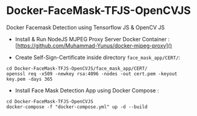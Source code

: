 # Docker-FaceMask-TFJS-OpenCVJS
Docker Facemask Detection using Tensorflow JS &amp; OpenCV JS

- Install & Run NodeJS MJPEG Proxy Server Docker Container :
[https://github.com/Muhammad-Yunus/docker-mjpeg-proxy]()

- Create Self-Sign-Certificate inside directory `face_mask_app/CERT/`:
```
cd Docker-FaceMask-TFJS-OpenCVJS/face_mask_app/CERT/
openssl req -x509 -newkey rsa:4096 -nodes -out cert.pem -keyout key.pem -days 365
```
- Install Face Mask Detection App using Docker Compose :
```
cd Docker-FaceMask-TFJS-OpenCVJS
docker-compose -f "docker-compose.yml" up -d --build
```
